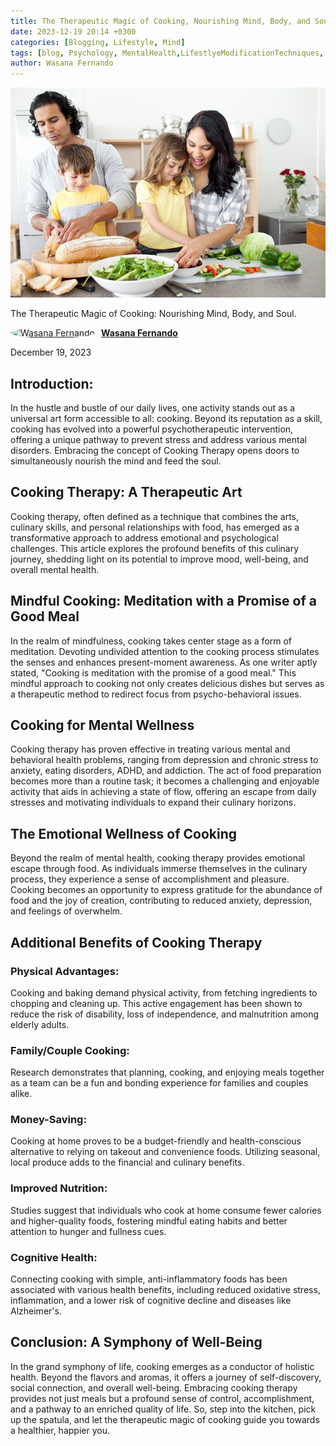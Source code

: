 ```yaml
---
title: The Therapeutic Magic of Cooking, Nourishing Mind, Body, and Soul.
date: 2023-12-19 20:14 +0300
categories: [Blogging, Lifestyle, Mind]
tags: [blog, Psychology, MentalHealth,LifestlyeModificationTechniques, Nutrition,DietaryChanges, MediterraneanDiet, cooking]
author: Wasana Fernando
---
```


![Desktop View](assets/1702958374444.jpg)

The Therapeutic Magic of Cooking: Nourishing Mind, Body, and Soul.

<div style="display: flex; align-items: center;">
  <a href="https://www.linkedin.com/in/wasana-fernando-37870295/" target="_blank">
    <img src="https://media.licdn.com/dms/image/v2/D4D03AQGqmZMF-iRUqA/profile-displayphoto-shrink_200_200/B4DZZtGoXmGcAY-/0/1745587183368?e=1755734400&v=beta&t=vnDv5XHSj2TDWWcWCZklt1uhS4tbSnotW3C0_AVa1y0" alt="Wasana Fernando" width="50" height="50" style="border-radius: 50%; margin-right: 10px;">
  </a>
  <a href="https://www.linkedin.com/in/wasana-fernando-37870295/" target="_blank" style="font-weight: bold;">Wasana Fernando</a>
</div>

December 19, 2023

Introduction:
-------------

In the hustle and bustle of our daily lives, one activity stands out as a universal art form accessible to all: cooking. Beyond its reputation as a skill, cooking has evolved into a powerful psychotherapeutic intervention, offering a unique pathway to prevent stress and address various mental disorders. Embracing the concept of Cooking Therapy opens doors to simultaneously nourish the mind and feed the soul.

Cooking Therapy: A Therapeutic Art
----------------------------------

Cooking therapy, often defined as a technique that combines the arts, culinary skills, and personal relationships with food, has emerged as a transformative approach to address emotional and psychological challenges. This article explores the profound benefits of this culinary journey, shedding light on its potential to improve mood, well-being, and overall mental health.

Mindful Cooking: Meditation with a Promise of a Good Meal
---------------------------------------------------------

In the realm of mindfulness, cooking takes center stage as a form of meditation. Devoting undivided attention to the cooking process stimulates the senses and enhances present-moment awareness. As one writer aptly stated, "Cooking is meditation with the promise of a good meal." This mindful approach to cooking not only creates delicious dishes but serves as a therapeutic method to redirect focus from psycho-behavioral issues.

Cooking for Mental Wellness
---------------------------

Cooking therapy has proven effective in treating various mental and behavioral health problems, ranging from depression and chronic stress to anxiety, eating disorders, ADHD, and addiction. The act of food preparation becomes more than a routine task; it becomes a challenging and enjoyable activity that aids in achieving a state of flow, offering an escape from daily stresses and motivating individuals to expand their culinary horizons.

The Emotional Wellness of Cooking
---------------------------------

Beyond the realm of mental health, cooking therapy provides emotional escape through food. As individuals immerse themselves in the culinary process, they experience a sense of accomplishment and pleasure. Cooking becomes an opportunity to express gratitude for the abundance of food and the joy of creation, contributing to reduced anxiety, depression, and feelings of overwhelm.

Additional Benefits of Cooking Therapy
--------------------------------------

### Physical Advantages:

Cooking and baking demand physical activity, from fetching ingredients to chopping and cleaning up. This active engagement has been shown to reduce the risk of disability, loss of independence, and malnutrition among elderly adults.

### Family/Couple Cooking:

Research demonstrates that planning, cooking, and enjoying meals together as a team can be a fun and bonding experience for families and couples alike.

### Money-Saving:

Cooking at home proves to be a budget-friendly and health-conscious alternative to relying on takeout and convenience foods. Utilizing seasonal, local produce adds to the financial and culinary benefits.

### Improved Nutrition:

Studies suggest that individuals who cook at home consume fewer calories and higher-quality foods, fostering mindful eating habits and better attention to hunger and fullness cues.

### Cognitive Health:

Connecting cooking with simple, anti-inflammatory foods has been associated with various health benefits, including reduced oxidative stress, inflammation, and a lower risk of cognitive decline and diseases like Alzheimer's.

Conclusion: A Symphony of Well-Being
------------------------------------

In the grand symphony of life, cooking emerges as a conductor of holistic health. Beyond the flavors and aromas, it offers a journey of self-discovery, social connection, and overall well-being. Embracing cooking therapy provides not just meals but a profound sense of control, accomplishment, and a pathway to an enriched quality of life. So, step into the kitchen, pick up the spatula, and let the therapeutic magic of cooking guide you towards a healthier, happier you.